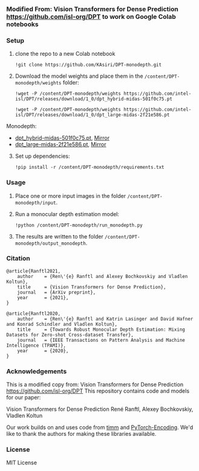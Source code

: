 ### Modified From: Vision Transformers for Dense Prediction https://github.com/isl-org/DPT to work on Google Colab notebooks

### Setup 


1) clone the repo to a new Colab notebook

    ```
    !git clone https://github.com/KAsiri/DPT-monodepth.git
    ```

2) Download the model weights and place them in the `/content/DPT-monodepth/weights` folder:

    ```
    !wget -P /content/DPT-monodepth/weights https://github.com/intel-isl/DPT/releases/download/1_0/dpt_hybrid-midas-501f0c75.pt 
    ```
    ```
    !wget -P /content/DPT-monodepth/weights https://github.com/intel-isl/DPT/releases/download/1_0/dpt_large-midas-2f21e586.pt
    ```

Monodepth:
- [dpt_hybrid-midas-501f0c75.pt](https://github.com/intel-isl/DPT/releases/download/1_0/dpt_hybrid-midas-501f0c75.pt), [Mirror](https://drive.google.com/file/d/1dgcJEYYw1F8qirXhZxgNK8dWWz_8gZBD/view?usp=sharing)
- [dpt_large-midas-2f21e586.pt](https://github.com/intel-isl/DPT/releases/download/1_0/dpt_large-midas-2f21e586.pt), [Mirror](https://drive.google.com/file/d/1vnuhoMc6caF-buQQ4hK0CeiMk9SjwB-G/view?usp=sharing)

  
3) Set up dependencies: 

    ```
    !pip install -r /content/DPT-monodepth/requirements.txt
    ```

### Usage 

1) Place one or more input images in the folder `/content/DPT-monodepth/input`.

2) Run a monocular depth estimation model:

    ```
    !python /content/DPT-monodepth/run_monodepth.py
    ```
    
3) The results are written to the folder `/content/DPT-monodepth/output_monodepth`.


### Citation

```
@article{Ranftl2021,
	author    = {Ren\'{e} Ranftl and Alexey Bochkovskiy and Vladlen Koltun},
	title     = {Vision Transformers for Dense Prediction},
	journal   = {ArXiv preprint},
	year      = {2021},
}
```

```
@article{Ranftl2020,
	author    = {Ren\'{e} Ranftl and Katrin Lasinger and David Hafner and Konrad Schindler and Vladlen Koltun},
	title     = {Towards Robust Monocular Depth Estimation: Mixing Datasets for Zero-shot Cross-dataset Transfer},
	journal   = {IEEE Transactions on Pattern Analysis and Machine Intelligence (TPAMI)},
	year      = {2020},
}
```

### Acknowledgements

This is a modified copy from:
Vision Transformers for Dense Prediction https://github.com/isl-org/DPT 
This repository contains code and models for our paper:

Vision Transformers for Dense Prediction
René Ranftl, Alexey Bochkovskiy, Vladlen Koltun

Our work builds on and uses code from [timm](https://github.com/rwightman/pytorch-image-models) and [PyTorch-Encoding](https://github.com/zhanghang1989/PyTorch-Encoding). We'd like to thank the authors for making these libraries available.

### License 

MIT License 
